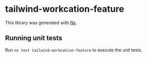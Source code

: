 # tailwind-workcation-feature

This library was generated with [Nx](https://nx.dev).

## Running unit tests

Run `nx test tailwind-workcation-feature` to execute the unit tests.
